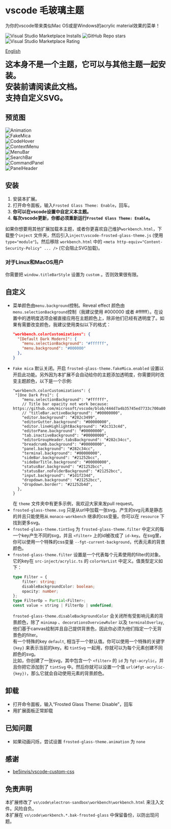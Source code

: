 # vscode 毛玻璃主题
为你的vscode带来类似Mac OS或是Windows的acrylic material效果的菜单！

![Visual Studio Marketplace Installs](https://img.shields.io/visual-studio-marketplace/i/RichardLuo.frosted-glass-theme?style=for-the-badge)
![GitHub Repo stars](https://img.shields.io/github/stars/RichardLuo0/vscode-frosted-glass-theme?style=for-the-badge)
![Visual Studio Marketplace Rating](https://img.shields.io/visual-studio-marketplace/r/RichardLuo.frosted-glass-theme?style=for-the-badge)

[English](README.md)

<span style="font-size: 24px;font-weight: bold">
这本身不是一个主题，它可以与其他主题一起安装。
<br>
安装前请阅读此文档。
<br>
支持自定义SVG。
</span>

## 预览图
![Animation](image/Animation.gif) \
![FakeMica](image/FakeMica.jpg) \
![CodeHover](image/CodeHover.jpg) \
![ContextMenu](image/ContextMenu.jpg) \
![MenuBar](image/MenuBar.jpg) \
![SearchBar](image/SearchBar.jpg) \
![CommandPanel](image/CommandPanel.jpg) \
![PanelHeader](image/PanelHeader.jpg)
## 安装
1. 安装本扩展。
1. 打开命令面板，输入`Frosted Glass Theme: Enable`，回车。
1. **你可以在vscode设置中自定义本主题。**
1. **每次vscode更新，你都必须重新运行`Frosted Glass Theme: Enable`。**

如果你想要用其他扩展加载本主题，或者你更喜欢自己维护`workbench.html`，下载整个`inject` 文件夹，然后引入`inject\vscode-frosted-glass-theme.js` (使用`type="module"`)。然后移除 `workbench.html` 中的 `<meta http-equiv="Content-Security-Policy" ... />` (它会阻止SVG加载)。
### 对于Linux和MacOS用户
你需要把 `window.titleBarStyle` 设置为 `custom` 。否则效果很有限。
## 自定义
* 菜单颜色由`menu.background`控制。Reveal effect 颜色由`menu.selectionBackground`控制（我建议使用 #000000 或者 #ffffff）。在设置中的透明度选项会被直接应用在主题颜色上，除非他们已经有透明度了。如果有需要改变颜色，我建议使用类似以下的格式：
    ```json
    "workbench.colorCustomizations": {
      "[Default Dark Modern]": {
        "menu.selectionBackground": "#ffffff",
        "menu.background": "#000000"
      },
    }
    ```
* `Fake mica` 默认关闭。开启 `frosted-glass-theme.fakeMica.enabled` 设置以开启此功能。另外因为本扩展不会自动给你的主题添加透明度，你需要同时改变主题颜色，以下是一个示例:
    ```jsonc
    "workbench.colorCustomizations": {
     "[One Dark Pro]": {
        "menu.selectionBackground": "#ffffff",
        // Title bar opacity not work because: https://github.com/microsoft/vscode/blob/444d7a4b35745ed7733c700a8008f55cd659eb1d/src/vs/workbench/browser/parts/titlebar/titlebarPart.ts#L682
        // "titleBar.activeBackground": "#00000000",  
        "editor.background": "#282c3499",
        "editorGutter.background": "#00000000",
        "editor.lineHighlightBackground": "#2c313c4d",
        "editorPane.background": "#00000000",
        "tab.inactiveBackground": "#00000000",
        "editorGroupHeader.tabsBackground": "#282c34cc",
        "breadcrumb.background": "#00000000",
        "panel.background": "#282c34cc",
        "terminal.background": "#00000000",
        "sideBar.background": "#21252bcc",
        "sideBarTitle.background": "#00000000",
        "statusBar.background": "#21252bcc",
        "statusBar.noFolderBackground": "#21252bcc",
        "input.background": "#1d1f234d",
        "dropdown.background": "#21252bcc",
        "dropdown.border": "#21252b4d",
      },
    }
    ```
    在 `theme` 文件夹中有更多示例，我欢迎大家来发pull request。
* `frosted-glass-theme.svg` 只是从url中加载一张svg。产生的svg元素是静态的并且只能使用从 `monaco-workbench` 继承的css变量。你可以在 `resource` 下找到更多svg。
* `frosted-glass-theme.tintSvg` 为 `frosted-glass-theme.filter` 中定义的每一个key产生不同的svg，并且 `<filter>` 上的id被改成了 `id-key`。在svg里，你可以使用一个特殊的css变量 `--fgt-current-background`，代表元素的背景颜色。
* `frosted-glass-theme.filter` 设置是一个代表每个元素使用的filter的对象。它的key在 `src-inject/acrylic.ts` 的 `colorVarList` 中定义。值类型定义如下：
    ```typescript
    type Filter = {
        filter: string;
        disableBackgroundColor: boolean;
        opacity: number;
    };
    type FilterOp = Partial<Filter>;
    const value = string | FilterOp | undefined;
    ```
    `frosted-glass-theme.disableBackgroundColor` 会关闭所有受影响元素的背景颜色，除了 `minimap` 、`decorationsOverviewRuler` 以及 `terminalOverlay`,他们基于canvas绘制并且自己提供背景色，因此你必须为他们指定一个无背景色的filter。\
    有一个特殊的key `default`, 相当于一个默认值。你可以使用一个特殊的关键字 `{key}` 来表示当前的key。和 `tintSvg` 一起用，你就可以为每个元素创建不同颜色的svg。\
    比如，你创建了一张svg，其中包含一个 `<filter>` 的 `id` 为 `fgt-acrylic`，并且你把它添加到了 `tintSvg` 中。然后你就可以设置一个值 `url(#fgt-acrylic-{key})`，那么它就会自动使用元素的背景颜色。
## 卸载
* 打开命令面板，输入“Frosted Glass Theme: Disable”，回车
* 用扩展面板正常卸载
## 已知问题
* 如果动画闪烁，尝试设置 `frosted-glass-theme.animation` 为 `none`
## 感谢
* [be5invis/vscode-custom-css](https://github.com/be5invis/vscode-custom-css)
## 免责声明
本扩展修改了 `vs\code\electron-sandbox\workbench\workbench.html` 来注入文件。风险自负。\
本扩展在 `vs\code\workbench.*.bak-frosted-glass` 中保留备份，以防出现问题。
